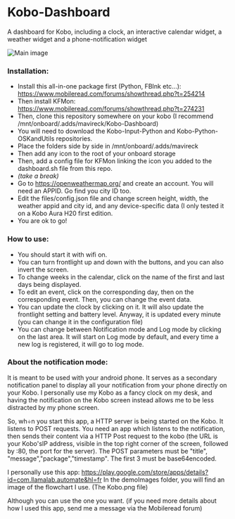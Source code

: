 # Kobo-Dashboard
A dashboard for Kobo, including a clock, an interactive calendar widget, a weather widget and a phone-notification widget

![Main image](https://github.com/Mavireck/Kobo-Dashboard/blob/master/DemoImages/20190812_145209.jpg?raw=true)


### Installation:
* Install this all-in-one package first (Python, FBInk etc...):
https://www.mobileread.com/forums/showthread.php?t=254214
* Then install KFMon:
https://www.mobileread.com/forums/showthread.php?t=274231
* Then, clone this repository somewhere on your kobo (I recommend /mnt/onboard/.adds/mavireck/Kobo-Dashboard)
* You will need to download the Kobo-Input-Python and Kobo-Python-OSKandUtils repositories.
* Place the folders side by side in /mnt/onboard/.adds/mavireck
* Then add any icon to the root of your onboard storage
* Then, add a config file for KFMon linking the icon you added to the dashboard.sh file from this repo.
* *(take a break)*
* Go to https://openweathermap.org/ and create an account. You will need an APPID. Go find you city ID too.
* Edit the files/config.json file and change screen height, width, the weather appid and city id, and any device-specific data (I only tested it on a Kobo Aura H20 first edition.
* You are ok to go!

### How to use:
* You should start it with wifi on.
* You can turn frontlight up and down with the buttons, and you can also invert the screen.
* To change weeks in the calendar, click on the name of the first and last days being displayed.
* To edit an event, click on the corresponding day, then on the corresponding event. Then, you can change the event data.
* You can update the clock by clicking on it. It will also update the frontlight setting and battery level. Anyway, it is updated every minute (you can change it in the configuration file)
* You can change between Notification mode and Log mode by clicking on the last area. It will start on Log mode by default, and every time a new log is registered, it will go to log mode.

### About the notification mode:
It is meant to be used with your android phone. 
It serves as a secondary notification panel to display all your notification from your phone directly on your Kobo.
I personally use my Kobo as a fancy clock on my desk, and having the notification on the Kobo screen instead allows me to be less distracted by my phone screen.

So, wh÷n you start this app, a HTTP server is being started on the Kobo. It listens to POST requests.
You need an app which listens to the notification, then sends their content via a HTTP Post request to the kobo (the URL is your Kobo'sIP address, visible in the top right corner of the screen, followed by :80, the port for the server).
The POST parameters must be "title", "message","package","timestamp". The first 3 must be base64encoded.

I personally use this app:
https://play.google.com/store/apps/details?id=com.llamalab.automate&hl=fr
In the demoImages folder, you will find an image of the flowchart I use. (The Kobo.png file)

Although you can use the one you want. (if you need more details about how I used this app, send me a message via the Mobileread forum)
